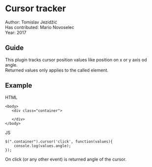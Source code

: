 # Cursor tracker

 Author: Tomislav Jezidžić<br/>
 Has contributed: Mario Novoselec<br/>
 Year: 2017<br/>
 
## Guide

This plugin tracks cursor position values like position on x or y axis od angle.<br/>
Returned values only applies to the called element.


## Example

HTML
```
<body>
   <div class="container">
           
   </div>
</body>
```

JS
```
$(".container").cursor('click', function(values){
    console.log(values.angle);
});
```
On click (or any other event) is returned angle of the cursor.
